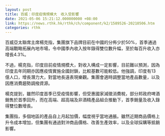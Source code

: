 ```yaml
---
layout: post
title: 百威：印度疫情規模大　收入受影響
date: 2021-05-06 15:21:12.000000000 +08:00
link: https://news.rthk.hk/rthk/ch/component/k2/1589526-20210506.htm
categories: rthk
---
```


百威亞太聯席主席楊克指，集團旗下品牌目前在中國的分佈少於50%，首季通過高端戰略拓展內地市場，令中國季內收入按年錄得雙位數升幅，至於每百升收入亦增長4.3%。

不過，楊克指，印度目前疫情規模大，對收入構成一定影響，目前難以預測，因為印度去年同期亦因應疫情實施全國封鎖，比較基數可能較低。他強調，印度有13億人口，增長潛力大，對當地長遠表現樂觀。集團會適時調整當地產品數量，以及因應消費趨勢調撥資源。

楊克提到，雖然印度首季已受疫情影響，但受惠國家減徵消費稅，部分邦政府啤酒銷售於首季回升，而在高端、超高端及非酒精產品組合推動下，首季銷量及收入錄得雙位數增長。

集團指，多個地區的產品自上月起加價，幅度視乎當地通脹。雖然近期商品價格上升令成本增加，但集團有通過對沖商品價格、改善生產效率，以及全球採購等抵銷影響。
